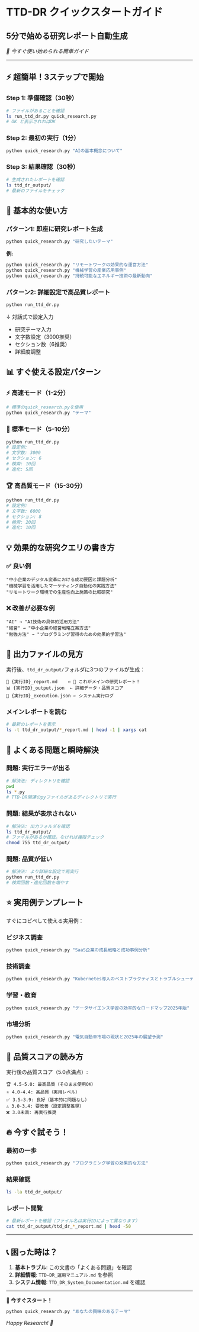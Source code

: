 # TTD-DR クイックスタートガイド
## 5分で始める研究レポート自動生成

*🚀 今すぐ使い始められる簡単ガイド*

---

## ⚡ 超簡単！3ステップで開始

### Step 1: 準備確認（30秒）
```bash
# ファイルがあることを確認
ls run_ttd_dr.py quick_research.py
# OK と表示されればOK
```

### Step 2: 最初の実行（1分）
```bash
python quick_research.py "AIの基本概念について"
```

### Step 3: 結果確認（30秒）
```bash
# 生成されたレポートを確認
ls ttd_dr_output/
# 最新のファイルをチェック
```

## 🎯 基本的な使い方

### パターン1: 即座に研究レポート生成
```bash
python quick_research.py "研究したいテーマ"
```

**例:**
```bash
python quick_research.py "リモートワークの効果的な運営方法"
python quick_research.py "機械学習の産業応用事例"
python quick_research.py "持続可能なエネルギー技術の最新動向"
```

### パターン2: 詳細設定で高品質レポート
```bash
python run_ttd_dr.py
```
↓ 対話式で設定入力
- 研究テーマ入力
- 文字数設定（3000推奨）
- セクション数（6推奨）
- 詳細度調整

## 📊 すぐ使える設定パターン

### ⚡ 高速モード（1-2分）
```bash
# 標準のquick_research.pyを使用
python quick_research.py "テーマ"
```

### 🎯 標準モード（5-10分）
```bash
python run_ttd_dr.py
# 設定例:
# 文字数: 3000
# セクション: 6  
# 検索: 10回
# 進化: 5回
```

### 🏆 高品質モード（15-30分）
```bash
python run_ttd_dr.py
# 設定例:
# 文字数: 6000
# セクション: 8
# 検索: 20回
# 進化: 10回
```

## 💡 効果的な研究クエリの書き方

### ✅ 良い例
```
"中小企業のデジタル変革における成功要因と課題分析"
"機械学習を活用したマーケティング自動化の実践方法"
"リモートワーク環境での生産性向上施策の比較研究"
```

### ❌ 改善が必要な例
```
"AI" → "AI技術の具体的活用方法"  
"経営" → "中小企業の経営戦略立案方法"
"勉強方法" → "プログラミング習得のための効果的学習法"
```

## 📁 出力ファイルの見方

実行後、`ttd_dr_output/`フォルダに3つのファイルが生成：

```
📄 {実行ID}_report.md    ← 📌 これがメインの研究レポート！
📊 {実行ID}_output.json  ← 詳細データ・品質スコア
🔧 {実行ID}_execution.json ← システム実行ログ
```

### メインレポートを読む
```bash
# 最新のレポートを表示
ls -t ttd_dr_output/*_report.md | head -1 | xargs cat
```

## 🚨 よくある問題と瞬時解決

### 問題: 実行エラーが出る
```bash
# 解決法: ディレクトリを確認
pwd
ls *.py
# TTD-DR関連のpyファイルがあるディレクトリで実行
```

### 問題: 結果が表示されない
```bash
# 解決法: 出力フォルダを確認
ls ttd_dr_output/
# ファイルがあるか確認。なければ権限チェック
chmod 755 ttd_dr_output/
```

### 問題: 品質が低い
```bash
# 解決法: より詳細な設定で再実行
python run_ttd_dr.py
# 検索回数・進化回数を増やす
```

## ⭐ 実用例テンプレート

すぐにコピペして使える実用例：

### ビジネス調査
```bash
python quick_research.py "SaaS企業の成長戦略と成功事例分析"
```

### 技術調査  
```bash
python quick_research.py "Kubernetes導入のベストプラクティスとトラブルシューティング"
```

### 学習・教育
```bash
python quick_research.py "データサイエンス学習の効率的なロードマップ2025年版"
```

### 市場分析
```bash
python quick_research.py "電気自動車市場の現状と2025年の展望予測"
```

## 🎯 品質スコアの読み方

実行後の品質スコア（5.0点満点）:

```
🏆 4.5-5.0: 最高品質（そのまま使用OK）
⭐ 4.0-4.4: 高品質（実用レベル）  
✅ 3.5-3.9: 良好（基本的に問題なし）
⚠️ 3.0-3.4: 要改善（設定調整推奨）
❌ 3.0未満: 再実行推奨
```

## 🔥 今すぐ試そう！

### 最初の一歩
```bash
python quick_research.py "プログラミング学習の効果的な方法"
```

### 結果確認
```bash
ls -la ttd_dr_output/
```

### レポート閲覧
```bash
# 最新レポートを確認（ファイル名は実行IDによって異なります）
cat ttd_dr_output/ttd_dr_*_report.md | head -50
```

---

## 📞 困った時は？

1. **基本トラブル**: この文書の「よくある問題」を確認
2. **詳細情報**: `TTD-DR_運用マニュアル.md` を参照  
3. **システム情報**: `TTD_DR_System_Documentation.md` を確認

---

**🚀 今すぐスタート！**
```bash
python quick_research.py "あなたの興味のあるテーマ"
```

*Happy Research! 🎉*